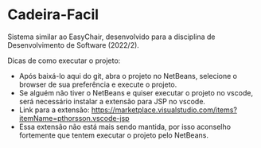 # Cadeira-Facil
Sistema similar ao EasyChair, desenvolvido para a disciplina de Desenvolvimento de Software (2022/2).

Dicas de como executar o projeto:
- Após baixá-lo aqui do git, abra o projeto no NetBeans, selecione o browser de sua preferência e execute o projeto.
- Se alguém não tiver o NetBeans e quiser executar o projeto no vscode, será necessário instalar a extensão para JSP no vscode.
- Link para a extensão: https://marketplace.visualstudio.com/items?itemName=pthorsson.vscode-jsp
- Essa extensão não está mais sendo mantida, por isso aconselho fortemente que tentem executar o projeto pelo NetBeans.
